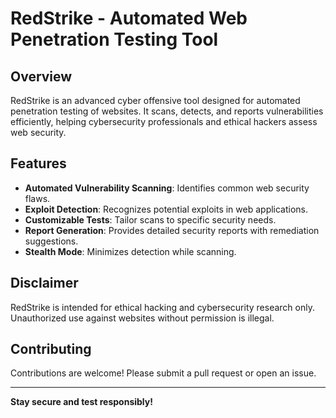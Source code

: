 # RedStrike - Automated Web Penetration Testing Tool

## Overview
RedStrike is an advanced cyber offensive tool designed for automated penetration testing of websites. It scans, detects, and reports vulnerabilities efficiently, helping cybersecurity professionals and ethical hackers assess web security.

## Features
- **Automated Vulnerability Scanning**: Identifies common web security flaws.
- **Exploit Detection**: Recognizes potential exploits in web applications.
- **Customizable Tests**: Tailor scans to specific security needs.
- **Report Generation**: Provides detailed security reports with remediation suggestions.
- **Stealth Mode**: Minimizes detection while scanning.

## Disclaimer
RedStrike is intended for ethical hacking and cybersecurity research only. Unauthorized use against websites without permission is illegal.

## Contributing
Contributions are welcome! Please submit a pull request or open an issue.

---
**Stay secure and test responsibly!**
